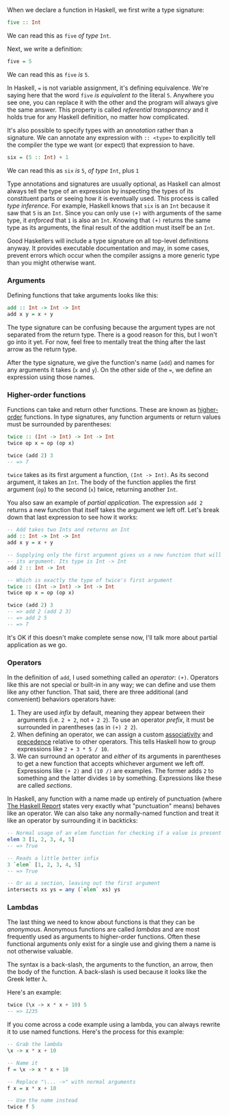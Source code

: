 When we declare a function in Haskell, we first write a type signature:

```haskell
five :: Int
```

We can read this as `five` *of type* `Int`.

Next, we write a definition:

```haskell
five = 5
```

We can read this as `five` *is* `5`.

In Haskell, `=` is not variable assignment, it's defining equivalence. We're
saying here that the word `five` *is equivalent to* the literal `5`. Anywhere
you see one, you can replace it with the other and the program will always give
the same answer. This property is called *referential transparency* and it holds
true for any Haskell definition, no matter how complicated.

It's also possible to specify types with an *annotation* rather than a
signature. We can annotate any expression with `:: <type>` to explicitly tell
the compiler the type we want (or expect) that expression to have.

```haskell
six = (5 :: Int) + 1
```

We can read this as `six` *is* `5`, *of type* `Int`, plus `1`

Type annotations and signatures are usually optional, as Haskell can almost
always tell the type of an expression by inspecting the types of its constituent
parts or seeing how it is eventually used. This process is called *type
inference*. For example, Haskell knows that `six` is an `Int` because it saw
that `5` is an `Int`. Since you can only use `(+)` with arguments of the same
type, it *enforced* that `1` is also an `Int`. Knowing that `(+)` returns the
same type as its arguments, the final result of the addition must itself be an
`Int`.

Good Haskellers will include a type signature on all top-level definitions
anyway. It provides executable documentation and may, in some cases, prevent
errors which occur when the compiler assigns a more generic type than you might
otherwise want.

### Arguments

Defining functions that take arguments looks like this:

```haskell
add :: Int -> Int -> Int
add x y = x + y
```

The type signature can be confusing because the argument types are not separated
from the return type. There is a good reason for this, but I won't go into it
yet. For now, feel free to mentally treat the thing after the last arrow as the
return type.

After the type signature, we give the function's name (`add`) and names for any
arguments it takes (`x` and `y`). On the other side of the `=`, we define an
expression using those names.

### Higher-order functions

Functions can take and return other functions. These are known as
[higher-order][] functions. In type signatures, any function arguments or return
values must be surrounded by parentheses:

[higher-order]: http://learnyouahaskell.com/higher-order-functions

```haskell
twice :: (Int -> Int) -> Int -> Int
twice op x = op (op x)

twice (add 2) 3
-- => 7
```

`twice` takes as its first argument a function, `(Int -> Int)`. As its second
argument, it takes an `Int`. The body of the function applies the first argument
(`op`) to the second (`x`) twice, returning another `Int`.

You also saw an example of *partial application*. The expression `add 2` returns
a new function that itself takes the argument we left off. Let's break down that
last expression to see how it works:

```haskell
-- Add takes two Ints and returns an Int
add :: Int -> Int -> Int
add x y = x + y

-- Supplying only the first argument gives us a new function that will add 2 to
-- its argument. Its type is Int -> Int
add 2 :: Int -> Int

-- Which is exactly the type of twice's first argument
twice :: (Int -> Int) -> Int -> Int
twice op x = op (op x)

twice (add 2) 3
-- => add 2 (add 2 3)
-- => add 2 5
-- => 7
```

It's OK if this doesn't make complete sense now, I'll talk more about partial
application as we go.

### Operators

In the definition of `add`, I used something called an *operator*: `(+)`.
Operators like this are not special or built-in in any way; we can define and
use them like any other function. That said, there are three additional (and
convenient) behaviors operators have:

1. They are used *infix* by default, meaning they appear between their arguments
   (i.e. `2 + 2`, not `+ 2 2`). To use an operator *prefix*, it must be
   surrounded in parentheses (as in `(+) 2 2`).
2. When defining an operator, we can assign a custom [associativity][] and
   [precedence][] relative to other operators. This tells Haskell how to group
   expressions like `2 + 3 * 5 / 10`.
3. We can surround an operator and *either* of its arguments in parentheses to
   get a new function that accepts whichever argument we left off. Expressions
   like `(+ 2)` and `(10 /)` are examples. The former adds `2` to something and
   the latter divides `10` by something. Expressions like these are called
   *sections*.

[associativity]: http://en.wikipedia.org/wiki/Associative_property
[precedence]: http://en.wikipedia.org/wiki/Order_of_operations

In Haskell, any function with a name made up entirely of punctuation (where [The
Haskell Report][report] states very exactly what "punctuation" means) behaves
like an operator. We can also take any normally-named function and treat it like
an operator by surrounding it in backticks:

[report]: https://www.haskell.org/onlinereport/haskell2010/haskellch2.html#x7-160002.2

```haskell
-- Normal usage of an elem function for checking if a value is present in a list
elem 3 [1, 2, 3, 4, 5]
-- => True

-- Reads a little better infix
3 `elem` [1, 2, 3, 4, 5]
-- => True

-- Or as a section, leaving out the first argument
intersects xs ys = any (`elem` xs) ys
```

### Lambdas

The last thing we need to know about functions is that they can be *anonymous*.
Anonymous functions are called *lambdas* and are most frequently used as
arguments to higher-order functions. Often these functional arguments only exist
for a single use and giving them a name is not otherwise valuable.

The syntax is a back-slash, the arguments to the function, an arrow, then the
body of the function. A back-slash is used because it looks like the Greek
letter λ.

Here's an example:

```haskell
twice (\x -> x * x + 10) 5
-- => 1235
```

If you come across a code example using a lambda, you can always rewrite it to
use named functions. Here's the process for this example:

```haskell
-- Grab the lambda
\x -> x * x + 10

-- Name it
f = \x -> x * x + 10

-- Replace "\... ->" with normal arguments
f x = x * x + 10

-- Use the name instead
twice f 5
```
